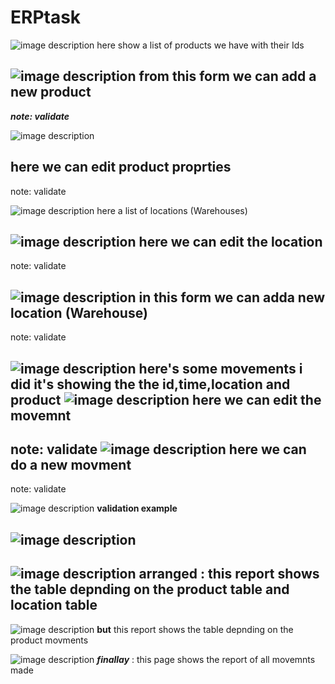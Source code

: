 # ERPtask
![image description](photos/one.png)
here show a list of products we have with their Ids

![image description](photos/three.png)
from this form we can add a new product
------------------

***note: validate*** 

![image description](photos/two.png)

here we can edit product proprties
------------------
note: validate 

![image description](photos/four.png)
here a list of locations (Warehouses)

![image description](photos/six.png)
here we can edit the location 
------------------
note: validate 

![image description](photos/seven.png)
in this form we can adda new location (Warehouse)
------------------
note: validate 

![image description](photos/eight.png)
here's some movements i did it's showing the the id,time,location and product
![image description](photos/nine.png)
here we can edit the movemnt 
------------------
note: validate 
![image description](photos/ten.png)
here we can do a new movment 
------------------
note: validate 

![image description](photos/eleven.png)
**validation example**

![image description](photos/twelve.png)
--------------------

![image description](photos/final1.png)
**arranged** : this report shows the table depnding on the product table and location table 
-----------------------------------------
![image description](photos/final2.png)
**but** this report shows the table depnding on the product movments


![image description](photos/five.png)
***finallay*** : this page shows the report of all movemnts made



